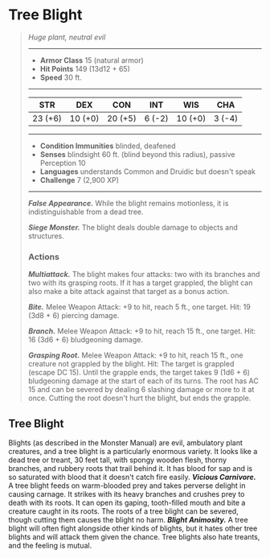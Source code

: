 # Tree Blight
>*Huge plant, neutral evil*
>___
>- **Armor Class** 15 (natural armor)
>- **Hit Points** 149 (13d12 + 65)
>- **Speed** 30 ft.
>___
>|STR|DEX|CON|INT|WIS|CHA|
>|:---:|:---:|:---:|:---:|:---:|:---:|
>|23 (+6)|10 (+0)|20 (+5)|6 (-2)|10 (+0)|3 (-4)|
>___
>- **Condition Immunities** blinded, deafened
>- **Senses** blindsight 60 ft. (blind beyond this radius), passive Perception 10
>- **Languages** understands Common and Druidic but doesn't speak
>- **Challenge** 7 (2,900 XP)
>___
>***False Appearance.*** While the blight remains motionless, it is indistinguishable from a dead tree.  
>
>***Siege Monster.*** The blight deals double damage to objects and structures.  
>
>### Actions
>***Multiattack.*** The blight makes four attacks: two with its branches and two with its grasping roots. If it has a target grappled, the blight can also make a bite attack against that target as a bonus action.  
>
>***Bite.*** Melee Weapon Attack: +9 to hit, reach 5 ft., one target. Hit: 19 (3d8 + 6) piercing damage.  
>
>***Branch.*** Melee Weapon Attack: +9 to hit, reach 15 ft., one target. Hit: 16 (3d6 + 6) bludgeoning damage.  
>
>***Grasping Root.*** Melee Weapon Attack: +9 to hit, reach 15 ft., one creature not grappled by the blight. Hit: The target is grappled (escape DC 15). Until the grapple ends, the target takes 9 (1d6 + 6) bludgeoning damage at the start of each of its turns. The root has AC 15 and can be severed by dealing 6 slashing damage or more to it at once. Cutting the root doesn't hurt the blight, but ends the grapple.
## Tree Blight
Blights (as described in the Monster Manual) are evil, ambulatory plant creatures, and a tree blight is a particularly enormous variety. It looks like a dead tree or treant, 30 feet tall, with spongy wooden flesh, thorny branches, and rubbery roots that trail behind it. It has blood for sap and is so saturated with blood that it doesn't catch fire easily.
***Vicious Carnivore.*** A tree blight feeds on warm-blooded prey and takes perverse delight in causing carnage. It strikes with its heavy branches and crushes prey to death with its roots. It can open its gaping, tooth-filled mouth and bite a creature caught in its roots. The roots of a tree blight can be severed, though cutting them causes the blight no harm.
***Blight Animosity.*** A tree blight will often fight alongside other kinds of blights, but it hates other tree blights and will attack them given the chance. Tree blights also hate treants, and the feeling is mutual.